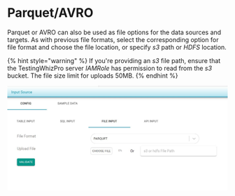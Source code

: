 # Parquet/AVRO

Parquet or AVRO can also be used as file options for the data sources and targets. As with previous file formats, select the corresponding option for file format and choose the file location, or specify _s3_ path or _HDFS_ location.

{% hint style="warning" %}
If you're providing an _s3_ file path, ensure that the TestingWhizPro server _IAMRole_ has permission to read from the _s3_ bucket. The file size limit for uploads 50MB.
{% endhint %}

![](../../../../../.gitbook/assets/avro.jpg)



